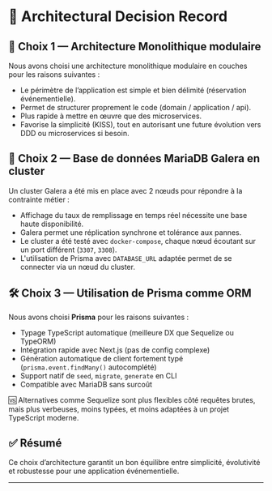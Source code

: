 # 🧠 Architectural Decision Record

## 🧱 Choix 1 — Architecture Monolithique modulaire

Nous avons choisi une architecture monolithique modulaire en couches pour les raisons suivantes :

- Le périmètre de l’application est simple et bien délimité (réservation événementielle).
- Permet de structurer proprement le code (domain / application / api).
- Plus rapide à mettre en œuvre que des microservices.
- Favorise la simplicité (KISS), tout en autorisant une future évolution vers DDD ou microservices si besoin.

## 🐬 Choix 2 — Base de données MariaDB Galera en cluster

Un cluster Galera a été mis en place avec 2 nœuds pour répondre à la contrainte métier :

- Affichage du taux de remplissage en temps réel nécessite une base haute disponibilité.
- Galera permet une réplication synchrone et tolérance aux pannes.
- Le cluster a été testé avec `docker-compose`, chaque nœud écoutant sur un port différent (`3307`, `3308`).
- L'utilisation de Prisma avec `DATABASE_URL` adaptée permet de se connecter via un nœud du cluster.

## 🛠️ Choix 3 — Utilisation de Prisma comme ORM

Nous avons choisi **Prisma** pour les raisons suivantes :

- Typage TypeScript automatique (meilleure DX que Sequelize ou TypeORM)
- Intégration rapide avec Next.js (pas de config complexe)
- Génération automatique de client fortement typé (`prisma.event.findMany()` autocomplété)
- Support natif de `seed`, `migrate`, `generate` en CLI
- Compatible avec MariaDB sans surcoût

🆚 Alternatives comme Sequelize sont plus flexibles côté requêtes brutes, mais plus verbeuses, moins typées, et moins adaptées à un projet TypeScript moderne.

## ✅ Résumé

Ce choix d’architecture garantit un bon équilibre entre simplicité, évolutivité et robustesse pour une application événementielle.

---
